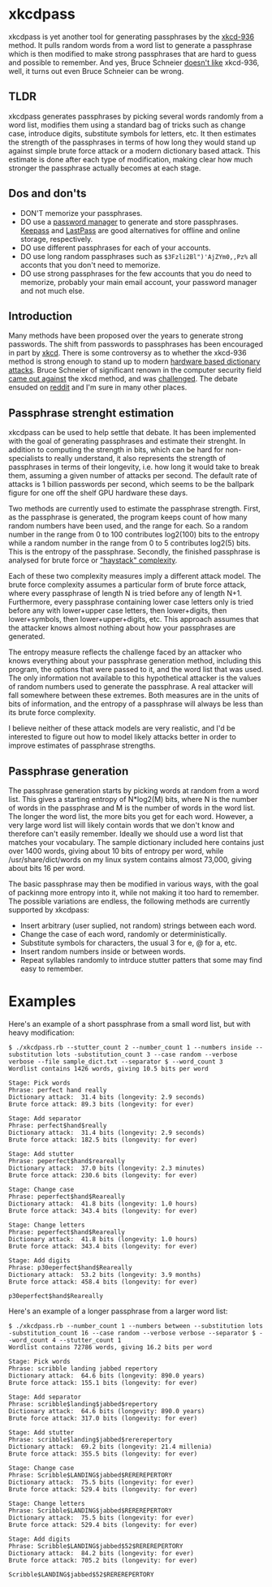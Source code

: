 # xkcdpass

xkcdpass is yet another tool for generating passphrases by the [xkcd-936](http://xkcd.com/936/) 
method. It pulls random words from a word list to generate a passphrase which is then modified 
to make strong passphrases that are hard to guess and possible to remember. And yes, Bruce Schneier
[doesn't like](https://www.schneier.com/blog/archives/2014/03/choosing_secure_1.html) xkcd-936, 
well, it turns out even Bruce Schneier can be wrong.

## TLDR

xkcdpass generates passphrases by picking several words randomly from a word list, modifies 
them using a standard bag of tricks such as change case, introduce digits, substitute symbols 
for letters, etc. It then estimates the strength of the passphrases in terms of how long they 
would stand up against simple brute force attack or a modern dictionary based attack. This 
estimate is done after each type of modification, making clear how much stronger the passphrase 
actually becomes at each stage.

## Dos and don'ts

* DON'T memorize your passphrases.
* DO use a [password manager](http://lifehacker.com/5944969/which-password-manager-is-the-most-secure) 
  to generate and store passphrases. [Keepass](http://sourceforge.net/projects/keepassx/) and 
  [LastPass](https://lastpass.com/) are good alternatives for offline and online storage, respectively.
* DO use different passphrases for each of your accounts.
* DO use long random passphrases such as ```$3Fzli2Bl")'AjZYm0,,Pz%``` all acconts that you 
  don't need to memorize.
* DO use strong passphrases for the few accounts that you do need to memorize, probably your main email
  account, your password manager and not much else.

## Introduction

Many methods have been proposed over the years to generate strong passwords. The shift 
from passwords to passphrases has been encouraged in part by [xkcd](http://xkcd.com/936/). 
There is some controversy as to whether the xkcd-936 method is strong enough to
stand up to modern [hardware based dictionary attacks](http://blog.mailchimp.com/3-billion-passwords-per-second-are-complex-passwords-enough-anymore/). 
Bruce Schneier of significant renown in the computer security field 
[came out against](https://www.schneier.com/blog/archives/2014/03/choosing_secure_1.html) the 
xkcd method, and was [challenged](http://robinmessage.com/2014/03/why-bruce-schneier-is-wrong-about-passwords/).
The debate ensuded on [reddit](http://www.reddit.com/r/YouShouldKnow/comments/232uch) and I'm sure
in many other places.

## Passphrase strenght estimation

xkcdpass can be used to help settle that debate. It has been implemented with the goal of 
generating passphrases and estimate their strenght. In addition to computing the strength in 
bits, which can be hard for non-specialists to really understand, it also represents the 
strength of passphrases in terms of their longevity, i.e. how long it would take to break them, 
assuming a given number of attacks per second. The default rate of attacks is 1 billion passwords 
per second, which seems to be the ballpark figure for one off the shelf GPU hardware these days.

Two methods are currently used to estimate the passphrase strength. First, as the passphrase
is generated, the program keeps count of how many random numbers have been used, and the
range for each. So a random number in the range from 0 to 100 contributes log2(100) bits to the
entropy while a random number in the range from 0 to 5 contributes log2(5) bits. This is the 
entropy of the passphrase. Secondly, the finished passphrase is analysed for brute force or
["haystack" complexity](https://www.grc.com/haystack.htm).

Each of these two complexity measures imply a different attack model. The brute force complexity 
assumes a particular form of brute force attack, where every passphrase of length N is tried 
before any of length N+1. Furthermore, every passphrase containing lower case letters only is tried 
before any with lower+upper case letters, then lower+digits, then lower+symbols, then 
lower+upper+digits, etc. This approach assumes that the attacker knows almost nothing about 
how your passphrases are generated.

The entropy measure reflects the challenge faced by an attacker who knows everything about your 
passphrase generation method, including this program, the options that were passed to it, and the 
word list that was used. The only information not available to this hypothetical attacker is the 
values of random numbers used to generate the passphrase. A real attacker will fall somewhere 
between these extremes. Both measures are in the units of bits of information, and the entropy of a 
passphrase will always be less than its brute force complexity.

I believe neither of these attack models are very realistic, and I'd be interested to figure
out how to model likely attacks better in order to improve estimates of passphrase strengths.

## Passphrase generation

The passphrase generation starts by picking words at random from a word list. This gives a starting 
entropy of N*log2(M) bits, where N is the number of words in the passphrase and M is the number of 
words in the word list. The longer the word list, the more bits you get for each word. However, a 
very large word list will likely contain words that we don't know and therefore can't easily remember. 
Ideally we should use a word list that matches your vocabulary. The sample dictionary included here 
contains just over 1400 words, giving about 10 bits of entropy per word, while /usr/share/dict/words 
on my linux system contains almost 73,000, giving about bits 16 per word.

The basic passphrase may then be modified in various ways, with the goal of packinng more entropy
into it, while not making it too hard to remember. The possible variations are endless, the following 
methods are currently supported by xkcdpass:

* Insert arbitrary (user suplied, not random) strings between each word.
* Change the case of each word, randomly or deterministically.
* Substitute symbols for characters, the usual 3 for e, @ for a, etc.
* Insert random numbers inside or between words.
* Repeat syllables randomly to intrduce stutter patters that some may find easy to remember.

# Examples

Here's an example of a short passphrase from a small word list, but with heavy modification:

```
$ ./xkcdpass.rb --stutter_count 2 --number_count 1 --numbers inside --substitution lots -substitution_count 3 --case random --verbose verbose --file sample_dict.txt --separator $ --word_count 3
Wordlist contains 1426 words, giving 10.5 bits per word

Stage: Pick words
Phrase: perfect hand really
Dictionary attack:  31.4 bits (longevity: 2.9 seconds)
Brute force attack: 89.3 bits (longevity: for ever)

Stage: Add separator
Phrase: perfect$hand$really
Dictionary attack:  31.4 bits (longevity: 2.9 seconds)
Brute force attack: 182.5 bits (longevity: for ever)

Stage: Add stutter
Phrase: peperfect$hand$reareally
Dictionary attack:  37.0 bits (longevity: 2.3 minutes)
Brute force attack: 230.6 bits (longevity: for ever)

Stage: Change case
Phrase: peperfect$hand$Reareally
Dictionary attack:  41.8 bits (longevity: 1.0 hours)
Brute force attack: 343.4 bits (longevity: for ever)

Stage: Change letters
Phrase: peperfect$hand$Reareally
Dictionary attack:  41.8 bits (longevity: 1.0 hours)
Brute force attack: 343.4 bits (longevity: for ever)

Stage: Add digits
Phrase: p30eperfect$hand$Reareally
Dictionary attack:  53.2 bits (longevity: 3.9 months)
Brute force attack: 458.4 bits (longevity: for ever)

p30eperfect$hand$Reareally
```

Here's an example of a longer passphrase from a larger word list:

```
$ ./xkcdpass.rb --number_count 1 --numbers between --substitution lots -substitution_count 16 --case random --verbose verbose --separator $ --word_count 4 --stutter_count 1 
Wordlist contains 72786 words, giving 16.2 bits per word

Stage: Pick words
Phrase: scribble landing jabbed repertory
Dictionary attack:  64.6 bits (longevity: 890.0 years)
Brute force attack: 155.1 bits (longevity: for ever)

Stage: Add separator
Phrase: scribble$landing$jabbed$repertory
Dictionary attack:  64.6 bits (longevity: 890.0 years)
Brute force attack: 317.0 bits (longevity: for ever)

Stage: Add stutter
Phrase: scribble$landing$jabbed$rererepertory
Dictionary attack:  69.2 bits (longevity: 21.4 millenia)
Brute force attack: 355.5 bits (longevity: for ever)

Stage: Change case
Phrase: Scribble$LANDING$jabbed$REREREPERTORY
Dictionary attack:  75.5 bits (longevity: for ever)
Brute force attack: 529.4 bits (longevity: for ever)

Stage: Change letters
Phrase: Scribble$LANDING$jabbed$REREREPERTORY
Dictionary attack:  75.5 bits (longevity: for ever)
Brute force attack: 529.4 bits (longevity: for ever)

Stage: Add digits
Phrase: Scribble$LANDING$jabbed$52$REREREPERTORY
Dictionary attack:  84.2 bits (longevity: for ever)
Brute force attack: 705.2 bits (longevity: for ever)

Scribble$LANDING$jabbed$52$REREREPERTORY

```

